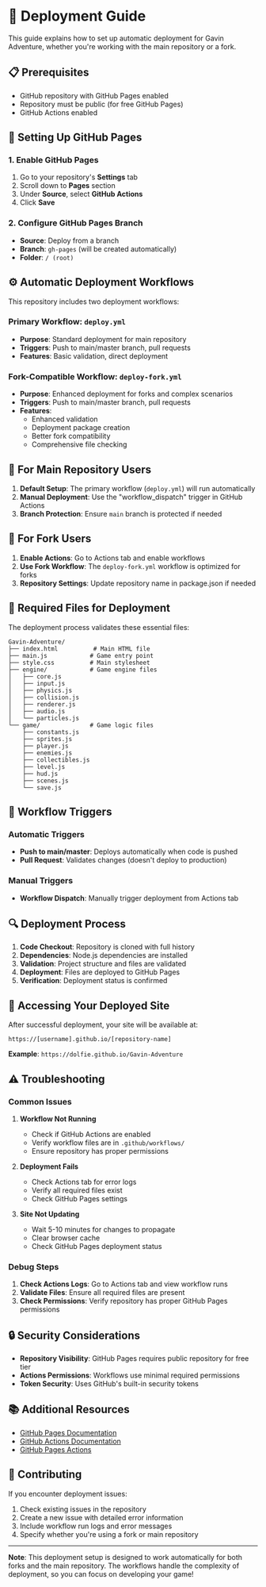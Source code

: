 # 🚀 Deployment Guide

This guide explains how to set up automatic deployment for Gavin Adventure, whether you're working with the main repository or a fork.

## 📋 Prerequisites

- GitHub repository with GitHub Pages enabled
- Repository must be public (for free GitHub Pages)
- GitHub Actions enabled

## 🔧 Setting Up GitHub Pages

### 1. Enable GitHub Pages

1. Go to your repository's **Settings** tab
2. Scroll down to **Pages** section
3. Under **Source**, select **GitHub Actions**
4. Click **Save**

### 2. Configure GitHub Pages Branch

- **Source**: Deploy from a branch
- **Branch**: `gh-pages` (will be created automatically)
- **Folder**: `/ (root)`

## ⚙️ Automatic Deployment Workflows

This repository includes two deployment workflows:

### Primary Workflow: `deploy.yml`
- **Purpose**: Standard deployment for main repository
- **Triggers**: Push to main/master branch, pull requests
- **Features**: Basic validation, direct deployment

### Fork-Compatible Workflow: `deploy-fork.yml`
- **Purpose**: Enhanced deployment for forks and complex scenarios
- **Triggers**: Push to main/master branch, pull requests
- **Features**: 
  - Enhanced validation
  - Deployment package creation
  - Better fork compatibility
  - Comprehensive file checking

## 🎯 For Main Repository Users

1. **Default Setup**: The primary workflow (`deploy.yml`) will run automatically
2. **Manual Deployment**: Use the "workflow_dispatch" trigger in GitHub Actions
3. **Branch Protection**: Ensure `main` branch is protected if needed

## 🔄 For Fork Users

1. **Enable Actions**: Go to Actions tab and enable workflows
2. **Use Fork Workflow**: The `deploy-fork.yml` workflow is optimized for forks
3. **Repository Settings**: Update repository name in package.json if needed

## 📁 Required Files for Deployment

The deployment process validates these essential files:

```
Gavin-Adventure/
├── index.html          # Main HTML file
├── main.js            # Game entry point
├── style.css          # Main stylesheet
├── engine/            # Game engine files
│   ├── core.js
│   ├── input.js
│   ├── physics.js
│   ├── collision.js
│   ├── renderer.js
│   ├── audio.js
│   └── particles.js
└── game/              # Game logic files
    ├── constants.js
    ├── sprites.js
    ├── player.js
    ├── enemies.js
    ├── collectibles.js
    ├── level.js
    ├── hud.js
    ├── scenes.js
    └── save.js
```

## 🚦 Workflow Triggers

### Automatic Triggers
- **Push to main/master**: Deploys automatically when code is pushed
- **Pull Request**: Validates changes (doesn't deploy to production)

### Manual Triggers
- **Workflow Dispatch**: Manually trigger deployment from Actions tab

## 🔍 Deployment Process

1. **Code Checkout**: Repository is cloned with full history
2. **Dependencies**: Node.js dependencies are installed
3. **Validation**: Project structure and files are validated
4. **Deployment**: Files are deployed to GitHub Pages
5. **Verification**: Deployment status is confirmed

## 📱 Accessing Your Deployed Site

After successful deployment, your site will be available at:
```
https://[username].github.io/[repository-name]
```

**Example**: `https://dolfie.github.io/Gavin-Adventure`

## ⚠️ Troubleshooting

### Common Issues

1. **Workflow Not Running**
   - Check if GitHub Actions are enabled
   - Verify workflow files are in `.github/workflows/`
   - Ensure repository has proper permissions

2. **Deployment Fails**
   - Check Actions tab for error logs
   - Verify all required files exist
   - Check GitHub Pages settings

3. **Site Not Updating**
   - Wait 5-10 minutes for changes to propagate
   - Clear browser cache
   - Check GitHub Pages deployment status

### Debug Steps

1. **Check Actions Logs**: Go to Actions tab and view workflow runs
2. **Validate Files**: Ensure all required files are present
3. **Check Permissions**: Verify repository has proper GitHub Pages permissions

## 🔒 Security Considerations

- **Repository Visibility**: GitHub Pages requires public repository for free tier
- **Actions Permissions**: Workflows use minimal required permissions
- **Token Security**: Uses GitHub's built-in security tokens

## 📚 Additional Resources

- [GitHub Pages Documentation](https://docs.github.com/en/pages)
- [GitHub Actions Documentation](https://docs.github.com/en/actions)
- [GitHub Pages Actions](https://github.com/actions/deploy-pages)

## 🤝 Contributing

If you encounter deployment issues:

1. Check existing issues in the repository
2. Create a new issue with detailed error information
3. Include workflow run logs and error messages
4. Specify whether you're using a fork or main repository

---

**Note**: This deployment setup is designed to work automatically for both forks and the main repository. The workflows handle the complexity of deployment, so you can focus on developing your game!
